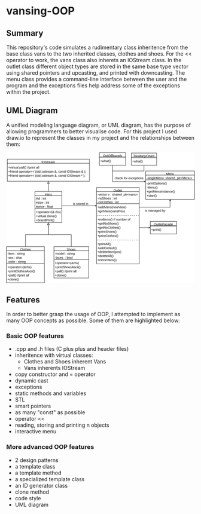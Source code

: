 # vansing-OOP

## Summary

This repository's code simulates a rudimentary class inheritence from the base class vans to the two inherited classes, clothes and shoes. For the << operator to work, the vans class also inherets an IOStream class. In the outlet class different object types are stored in the same base type vector using shared pointers and upcasting, and printed with downcasting. The menu class provides a command-line interface between the user and the program and the exceptions files help address some of the exceptions within the project.

## UML Diagram

A unified modeling language diagram, or UML diagram, has the purpose of allowing programmers to better visualise code. For this project I used draw.io to represent the classes in my project and the relationships between them:

![class diagram](https://github.com/mircea-mihail/vansing-OOP/blob/main/UMLdiagram.drawio.png)

## Features

In order to better grasp the usage of OOP, I attempted to implement as many OOP concepts as possible. Some of them are highlighted below:

### Basic OOP features
- .cpp and .h files (C plus plus and header files)
- inheritence with virtual classes:
    - Clothes and Shoes inherent Vans
    - Vans inherents IOStream
- copy constructor and = operator
- dynamic cast
- exceptions
- static methods and variables
- STL
- smart pointers
- as many "const" as possible
- operator << 
- reading, storing and printing n objects
- interactive menu 

### More advanced OOP features
- 2 design patterns
- a template class
- a template method
- a specialized template class
- an ID generator class
- clone method
- code style
- UML diagram
